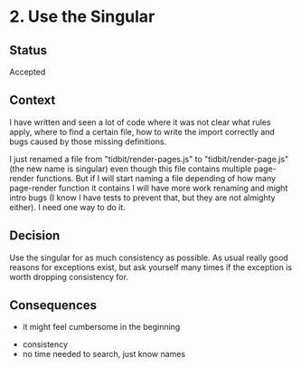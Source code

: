 # 2. Use the Singular

## Status

Accepted

## Context

I have written and seen a lot of code where it was not clear what rules apply, where to find a certain
file, how to write the import correctly and bugs caused by those missing definitions.

I just renamed a file from "tidbit/render-pages.js" to "tidbit/render-page.js" (the new name is singular) 
even though this file contains multiple page-render functions. But if I will start naming a file
depending of how many page-render function it contains I will have more work renaming and might intro bugs
(I know I have tests to prevent that, but they are not almighty either). I need one way to do it.

## Decision

Use the singular for as much consistency as possible.
As usual really good reasons for exceptions exist, but ask yourself many times if the exception is
worth dropping consistency for.

## Consequences

- it might feel cumbersome in the beginning
+ consistency
+ no time needed to search, just know names
